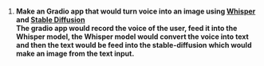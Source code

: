 1. #### Make an Gradio app that would turn voice into an image using [Whisper](https://github.com/openai/whisper) and [Stable Diffusion](https://github.com/CompVis/stable-diffusion)<br /> The gradio app would record the voice of the user, feed it into the Whisper model, the Whisper model would convert the voice into text and then the text would be feed into the stable-diffusion which would make an image from the text input.
